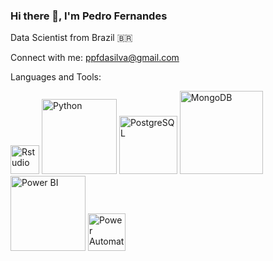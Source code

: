 ### Hi there 👋, I'm Pedro Fernandes

Data Scientist from Brazil 🇧🇷

Connect with me: ppfdasilva@gmail.com

Languages and Tools:

[<img alt="Rstudio" width="46px" src="https://upload.wikimedia.org/wikipedia/commons/thumb/1/1b/R_logo.svg/120px-R_logo.svg.png" />](https://www.r-project.org)
[<img alt="Python" width="120px" src="https://upload.wikimedia.org/wikipedia/commons/f/f8/Python_logo_and_wordmark.svg" />](https://www.python.org)
[<img alt="PostgreSQL" width="93px" src="https://digitalis.io/wp-content/uploads/2020/12/PostgreSQL600x340.jpg" />](https://www.postgresql.org)
[<img alt="MongoDB" width="133px" src="https://upload.wikimedia.org/wikipedia/commons/thumb/9/93/MongoDB_Logo.svg/512px-MongoDB_Logo.svg.png" />](https://www.mongodb.com)
[<img alt="Power BI" width="120px" src="https://adhoc-consult.com/wp-content/uploads/2022/10/powerbi_logo-1.png" />](https://powerbi.microsoft.com/pt-br/)
[<img alt="Power Automate" width="60px" src="https://www.deskdirector.com/hubfs/microsoft%20power%20automate.webp" />](https://powerautomate.microsoft.com/pt-br/)






<!--
**ppfdasilva/ppfdasilva** is a ✨ _special_ ✨ repository because its `README.md` (this file) appears on your GitHub profile.

Here are some ideas to get you started:

- 🔭 I’m currently working on ...
- 🌱 I’m currently learning ...
- 👯 I’m looking to collaborate on ...
- 🤔 I’m looking for help with ...
- 💬 Ask me about ...
- 📫 How to reach me: ...
- 😄 Pronouns: ...
- ⚡ Fun fact: ...
-->

